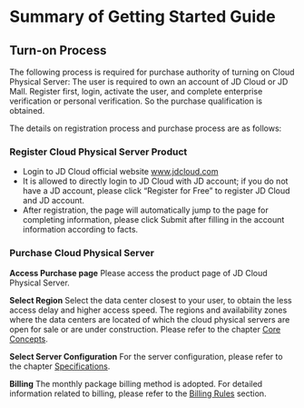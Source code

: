 # Summary of Getting Started Guide

## Turn-on Process

The following process is required for purchase authority of turning on Cloud Physical Server:
The user is required to own an account of JD Cloud or JD Mall. Register first, login, activate the user, and complete enterprise verification or personal verification. So the purchase qualification is obtained.

The details on registration process and purchase process are as follows:

### Register Cloud Physical Server Product

- Login to JD Cloud official website
www.jdcloud.com
- It is allowed to directly login to JD Cloud with JD account; if you do not have a JD account, please click “Register for Free” to register JD Cloud and JD account.
- After registration, the page will automatically jump to the page for completing information, please click Submit after filling in the account information according to facts.

### Purchase Cloud Physical Server

**Access Purchase page** 
Please access the product page of JD Cloud Physical Server.

**Select Region** 
Select the data center closest to your user, to obtain the less access delay and higher access speed. The regions and availability zones where the data centers are located of which the cloud physical servers are open for sale or are under construction. Please refer to the chapter [Core Concepts](../Introduction/Core-Concepts.md).

**Select Server Configuration** 
For the server configuration, please refer to the chapter [Specifications](../Introduction/Specifications.md).

**Billing** 
The monthly package billing method is adopted. For detailed information related to billing, please refer to the [Billing Rules](../Pricing/Billing-Rules.md) section.
